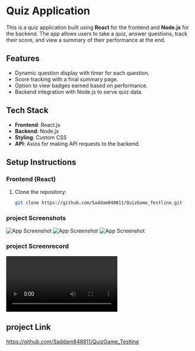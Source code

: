 # Quiz Application

This is a quiz application built using **React** for the frontend and **Node.js** for the backend. The app allows users to take a quiz, answer questions, track their score, and view a summary of their performance at the end.

## Features
- Dynamic question display with timer for each question.
- Score tracking with a final summary page.
- Option to view badges earned based on performance.
- Backend integration with Node.js to serve quiz data.

## Tech Stack
- **Frontend**: React.js
- **Backend**: Node.js
- **Styling**: Custom CSS
- **API**: Axios for making API requests to the backend.

## Setup Instructions

### Frontend (React)
1. Clone the repository:
   ```bash
   git clone https://github.com/Saddam848811/QuizGame_Testline.git


### project Screenshots
![App Screenshot](assets/screenshots/Screenshot1.png)
![App Screenshot](assets/screenshots/Screenshot2.png)
![App Screenshot](assets/screenshots/Screenshot3.png)

### project Screenrecord
![App Screenrecord](assets/screenrecording/quizgame.mp4)

## project Link
https://github.com/Saddam848811/QuizGame_Testline
